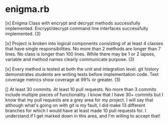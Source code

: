 # enigma.rb

[x] Enigma Class with encrypt and decrypt methods successfully implemented. Encrypt/decrypt command line interfaces successfully implemented. (3)

[x] Project is broken into logical components consisting of at least 4 classes that have single responsibilities. No more than 2 methods are longer than 7 lines. No class is longer than 100 lines. While there may be 1 or 2 lapses, variable and method names clearly communicate purpose. (3)

[x] Every method is tested at both the unit and integration level. git history demonstrates students are writing tests before implementation code. Test coverage metrics show coverage at 99% or greater. (3)

[] At least 30 commits. At least 10 pull requests. No more than 3 commits include multiple pieces of functionality.
    I know that I have 30+ commits but I know that my pull requests are a grey area for my project. I will say that although what's going on with git is my fault, I did make 13 different branches for which I would have at least made 10 pull requests for. I understand if I get marked down in this area, and I'm willing to accept that! 
